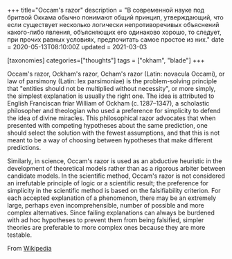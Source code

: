 +++
title="Occam's razor"
description = "В современной науке под бритвой Оккама обычно понимают общий принцип, утверждающий, что если существует несколько логически непротиворечивых объяснений какого-либо явления, объясняющих его одинаково хорошо, то следует, при прочих равных условиях, предпочитать самое простое из них."
date = 2020-05-13T08:10:00Z
updated = 2021-03-03

[taxonomies]
categories=["thoughts"]
tags = ["okham", "blade"]
+++

Occam's razor, Ockham's razor, Ocham's razor (Latin: novacula Occami), or law of parsimony (Latin: lex parsimoniae) is the problem-solving principle that "entities should not be multiplied without necessity", or more simply, the simplest explanation is usually the right one. The idea is attributed to English Franciscan friar William of Ockham (c. 1287–1347), a scholastic philosopher and theologian who used a preference for simplicity to defend the idea of divine miracles. This philosophical razor advocates that when presented with competing hypotheses about the same prediction, one should select the solution with the fewest assumptions, and that this is not meant to be a way of choosing between hypotheses that make different predictions.

Similarly, in science, Occam's razor is used as an abductive heuristic in the development of theoretical models rather than as a rigorous arbiter between candidate models. In the scientific method, Occam's razor is not considered an irrefutable principle of logic or a scientific result; the preference for simplicity in the scientific method is based on the falsifiability criterion. For each accepted explanation of a phenomenon, there may be an extremely large, perhaps even incomprehensible, number of possible and more complex alternatives. Since failing explanations can always be burdened with ad hoc hypotheses to prevent them from being falsified, simpler theories are preferable to more complex ones because they are more testable.

From [Wikipedia](https://en.wikipedia.org/wiki/Occam%27s_razor)
